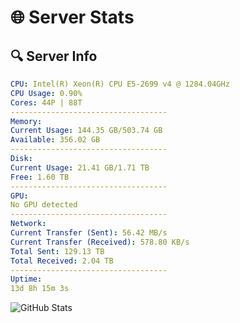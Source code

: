 # 🌐 Server Stats
## 🔍 Server Info
```yaml
CPU: Intel(R) Xeon(R) CPU E5-2699 v4 @ 1284.04GHz
CPU Usage: 0.90%
Cores: 44P | 88T
-----------------------------------
Memory:
Current Usage: 144.35 GB/503.74 GB
Available: 356.02 GB
-----------------------------------
Disk:
Current Usage: 21.41 GB/1.71 TB
Free: 1.60 TB
-----------------------------------
GPU:
No GPU detected
-----------------------------------
Network:
Current Transfer (Sent): 56.42 MB/s
Current Transfer (Received): 578.80 KB/s
Total Sent: 129.13 TB
Total Received: 2.04 TB
-----------------------------------
Uptime:
13d 8h 15m 3s
```
![GitHub Stats](https://img.shields.io/badge/Updated-2025-02-21_06:58:21-blue)